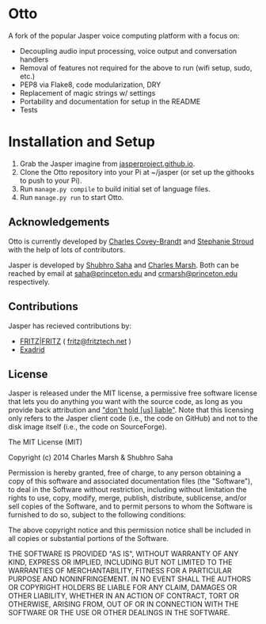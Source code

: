 # Otto

A fork of the popular Jasper voice computing platform with a focus on:

 - Decoupling audio input processing, voice output and conversation handlers
 - Removal of features not required for the above to run (wifi setup, sudo, etc.)
 - PEP8 via Flake8, code modularization, DRY
 - Replacement of magic strings w/ settings
 - Portability and documentation for setup in the README
 - Tests

# Installation and Setup
1. Grab the Jasper imagine from [jasperproject.github.io](http://jasperproject.github.io/).
2. Clone the Otto repository into your Pi at ~/jasper (or set up the githooks to push to your Pi).
3. Run `manage.py compile` to build initial set of language files.
4. Run `manage.py run` to start Otto.

## Acknowledgements
Otto is currently developed by [Charles Covey-Brandt](http://github.com/chazcb) and [Stephanie Stroud](http://github.com/stroud109) with the help of lots of contributors.

Jasper is developed by [Shubhro Saha](http://www.princeton.edu/~saha/) and [Charles Marsh](http://www.princeton.edu/~crmarsh/). Both can be reached by email at [saha@princeton.edu](mailto:saha@princeton.edu) and [crmarsh@princeton.edu](mailto:crmarsh@princeton.edu) respectively.

## Contributions

Jasper has recieved contributions by:
- [FRITZ|FRITZ](http://www.fritztech.net) ( [fritz@fritztech.net](mailto:fritz@fritztech.net) )
- [Exadrid](https://github.com/Exadrid)

## License

Jasper is released under the MIT license, a permissive free software license that lets you do anything you want with the source code, as long as you provide back attribution and ["don't hold \[us\] liable"](http://choosealicense.com). Note that this licensing only refers to the Jasper client code (i.e.,  the code on GitHub) and not to the disk image itself (i.e., the code on SourceForge).

The MIT License (MIT)

Copyright (c) 2014 Charles Marsh & Shubhro Saha

Permission is hereby granted, free of charge, to any person obtaining a copy
of this software and associated documentation files (the "Software"), to deal
in the Software without restriction, including without limitation the rights
to use, copy, modify, merge, publish, distribute, sublicense, and/or sell
copies of the Software, and to permit persons to whom the Software is
furnished to do so, subject to the following conditions:

The above copyright notice and this permission notice shall be included in all
copies or substantial portions of the Software.

THE SOFTWARE IS PROVIDED "AS IS", WITHOUT WARRANTY OF ANY KIND, EXPRESS OR
IMPLIED, INCLUDING BUT NOT LIMITED TO THE WARRANTIES OF MERCHANTABILITY,
FITNESS FOR A PARTICULAR PURPOSE AND NONINFRINGEMENT. IN NO EVENT SHALL THE
AUTHORS OR COPYRIGHT HOLDERS BE LIABLE FOR ANY CLAIM, DAMAGES OR OTHER
LIABILITY, WHETHER IN AN ACTION OF CONTRACT, TORT OR OTHERWISE, ARISING FROM,
OUT OF OR IN CONNECTION WITH THE SOFTWARE OR THE USE OR OTHER DEALINGS IN THE
SOFTWARE.
